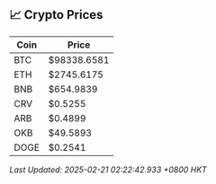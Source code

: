 ## 📈 Crypto Prices

| Coin | Price |
| ---- | ----- |
| BTC | $98338.6581 |
| ETH | $2745.6175 |
| BNB | $654.9839 |
| CRV | $0.5255 |
| ARB | $0.4899 |
| OKB | $49.5893 |
| DOGE | $0.2541 |

_Last Updated: 2025-02-21 02:22:42.933 +0800 HKT_